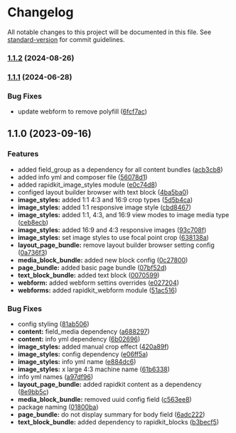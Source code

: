 # Changelog

All notable changes to this project will be documented in this file. See [standard-version](https://github.com/conventional-changelog/standard-version) for commit guidelines.

### [1.1.2](https://github.com/ZuCommunications/rapidkit_content_features/compare/v1.1.1...v1.1.2) (2024-08-26)

### [1.1.1](https://github.com/ZuCommunications/rapidkit_content_features/compare/v1.1.0...v1.1.1) (2024-06-28)


### Bug Fixes

* update webform to remove polyfill ([6fcf7ac](https://github.com/ZuCommunications/rapidkit_content_features/commit/6fcf7acc1ff12050165aa878a3da6a39b7be303f))

## 1.1.0 (2023-09-16)


### Features

* added field_group as a dependency for all content bundles ([acb3cb8](https://github.com/ZuCommunications/rapidkit_content_features/commit/acb3cb8f09a1099081bdd87fe1ddb942b638e08f))
* added info yml and composer file ([56078d1](https://github.com/ZuCommunications/rapidkit_content_features/commit/56078d1f55c154ebaf6e45edeb8fb5ec7155199a))
* added rapidkit_image_styles module ([e0c74d8](https://github.com/ZuCommunications/rapidkit_content_features/commit/e0c74d8e71ff8b20bbbb656332e0ef6309244598))
* configed layout builder browser with text block ([4ba5ba0](https://github.com/ZuCommunications/rapidkit_content_features/commit/4ba5ba0e8e2ad7d08b53551152526ab7f94abe93))
* **image_styles:** added 1:1 4:3 and 16:9 crop types ([5d5b4ca](https://github.com/ZuCommunications/rapidkit_content_features/commit/5d5b4ca46650f8a2914ecd8128e30edc4dfb774a))
* **image_styles:** added 1:1 responsive image style ([cbd8467](https://github.com/ZuCommunications/rapidkit_content_features/commit/cbd8467b780bd9ba3ff99c38edac82b51b0d5258))
* **image_styles:** added 1:1, 4:3, and 16:9 view modes to image media type ([ceb8ecb](https://github.com/ZuCommunications/rapidkit_content_features/commit/ceb8ecb90314d96cd3ed36eca6899f8d4b184cdf))
* **image_styles:** added 16:9 and 4:3 responsive images ([93c708f](https://github.com/ZuCommunications/rapidkit_content_features/commit/93c708f0f5456c25f74908b2536645a450a75026))
* **image_styles:** set image styles to use focal point crop ([638138a](https://github.com/ZuCommunications/rapidkit_content_features/commit/638138a58759c428533d6ce20744558a6bda0e4f))
* **layout_page_bundle:** remove layout builder browser setting config ([0a736f3](https://github.com/ZuCommunications/rapidkit_content_features/commit/0a736f35533eac1da5f6b7061bb698e88dc21323))
* **media_block_bundle:** added new block config ([0c27800](https://github.com/ZuCommunications/rapidkit_content_features/commit/0c278004e114d5fc08a2d58146f6e8a20aa4ea3c))
* **page_bundle:** added basic page bundle ([07bf52d](https://github.com/ZuCommunications/rapidkit_content_features/commit/07bf52d71c4ddc3ea3ec6593445e6e5b4f160733))
* **text_block_bundle:** added text block ([0070599](https://github.com/ZuCommunications/rapidkit_content_features/commit/0070599986feea4581c59bc68594b5abf034855c))
* **webform:** added webform settins overrides ([e027204](https://github.com/ZuCommunications/rapidkit_content_features/commit/e02720409a26bb92e78dee06fed730badefada24))
* **webforms:** added rapidkit_webform module ([51ac516](https://github.com/ZuCommunications/rapidkit_content_features/commit/51ac516e3ff65f01a47ec10c33bacf6b6e6b8a6f))


### Bug Fixes

* config styling ([81ab506](https://github.com/ZuCommunications/rapidkit_content_features/commit/81ab506e7faf8bce8244e2961f93afaf986727b1))
* **content:** field_media dependency ([a688297](https://github.com/ZuCommunications/rapidkit_content_features/commit/a688297c85b665a78f90da8d39571bf06880a081))
* **content:** info yml dependency ([6b02696](https://github.com/ZuCommunications/rapidkit_content_features/commit/6b02696659c272d894ea3655be0ab065e182dd47))
* **image_styles:** added manual crop effect ([420a89f](https://github.com/ZuCommunications/rapidkit_content_features/commit/420a89fcd88144ef36194efc06dd21848c72a74d))
* **image_styles:** config dependency ([e06ff5a](https://github.com/ZuCommunications/rapidkit_content_features/commit/e06ff5a620c543d85a3eef4ed967bb45aa8fcb8a))
* **image_styles:** info yml name ([e884dc6](https://github.com/ZuCommunications/rapidkit_content_features/commit/e884dc6b408e7f71852e1125b6c1c4d4190644d2))
* **image_styles:** x large 4:3 machine name ([61b6338](https://github.com/ZuCommunications/rapidkit_content_features/commit/61b633875ca62e1e476a87e55c38dc524aebb3aa))
* info yml names ([a97df96](https://github.com/ZuCommunications/rapidkit_content_features/commit/a97df96ad33ffbf6384f5ed5f1909837b4c0f469))
* **layout_page_bundle:** added rapidkit content as a dependency ([8e9bb5c](https://github.com/ZuCommunications/rapidkit_content_features/commit/8e9bb5cf8ce2f7cf3a9e9bc8b4010201792a931a))
* **media_block_bundle:** removed uuid config field ([c563ee8](https://github.com/ZuCommunications/rapidkit_content_features/commit/c563ee88514263be552f44d316e4d50589da6a6c))
* package naming ([01800ba](https://github.com/ZuCommunications/rapidkit_content_features/commit/01800ba1e77f3c81f1cbe0f63fcdd3f414c46f3a))
* **page_bundle:** do not display summary for body field ([6adc222](https://github.com/ZuCommunications/rapidkit_content_features/commit/6adc222f33673eb5cee0adb1b870fe188449916b))
* **text_block_bundle:** added dependency to rapidkit_blocks ([b3becf5](https://github.com/ZuCommunications/rapidkit_content_features/commit/b3becf5f5fd4d8a05364545d020d6b2c5dcefabc))
